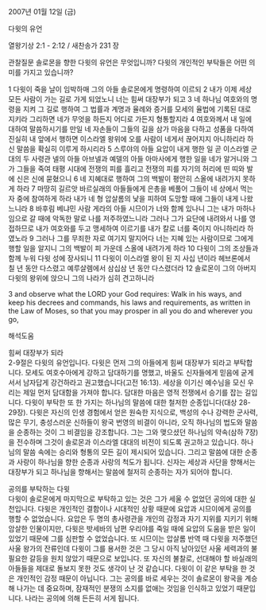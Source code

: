 2007년 01월 12일 (금)

다윗의 유언



열왕기상 2:1 - 2:12 / 새찬송가 231 장


관찰질문
솔로몬을 향한 다윗의 유언은 무엇입니까?
다윗의 개인적인 부탁들은 어떤 의미를 가지고 있습니까?

1 다윗이 죽을 날이 임박하매 그의 아들 솔로몬에게 명령하여 이르되 2 내가 이제 세상 모든 사람이 가는 길로 가게 되었노니 너는 힘써 대장부가 되고 3 네 하나님 여호와의 명령을 지켜 그 길로 행하여 그 법률과 계명과 율례와 증거를 모세의 율법에 기록된 대로 지키라 그리하면 네가 무엇을 하든지 어디로 가든지 형통할지라 
4 여호와께서 내 일에 대하여 말씀하시기를 만일 네 자손들이 그들의 길을 삼가 마음을 다하고 성품을 다하여 진실히 내 앞에서 행하면 이스라엘 왕위에 오를 사람이 네게서 끊어지지 아니하리라 하신 말씀을 확실히 이루게 하시리라 5 스루야의 아들 요압이 내게 행한 일 곧 이스라엘 군대의 두 사령관 넬의 아들 아브넬과 예델의 아들 아마사에게 행한 일을 네가 알거니와 그가 그들을 죽여 태평 시대에 전쟁의 피를 흘리고 전쟁의 피를 자기의 허리에 띤 띠와 발에 신은 신에 묻혔으니 6 네 지혜대로 행하여 그의 백발이 평안히 스올에 내려가지 못하게 하라 7 마땅히 길르앗 바르실래의 아들들에게 은총을 베풀어 그들이 네 상에서 먹는 자 중에 참여하게 하라 내가 네 형 압살롬의 낯을 피하여 도망할 때에 그들이 내게 나왔느니라 8 바후림 베냐민 사람 게라의 아들 시므이가 너와 함께 있나니 그는 내가 마하나임으로 갈 때에 악독한 말로 나를 저주하였느니라 그러나 그가 요단에 내려와서 나를 영접하므로 내가 여호와를 두고 맹세하여 이르기를 내가 칼로 너를 죽이지 아니하리라 하였노라 9 그러나 그를 무죄한 자로 여기지 말지어다 너는 지혜 있는 사람이므로 그에게 행할 일을 알지니 그의 백발이 피 가운데 스올에 내려가게 하라 10 다윗이 그의 조상들과 함께 누워 다윗 성에 장사되니 11 다윗이 이스라엘 왕이 된 지 사십 년이라 헤브론에서 칠 년 동안 다스렸고 예루살렘에서 삼십삼 년 동안 다스렸더라 12 솔로몬이 그의 아버지 다윗의 왕위에 앉으니 그의 나라가 심히 견고하니라  

3 and observe what the LORD your God requires: Walk in his ways, and keep his decrees and commands, his laws and requirements, as written in the Law of Moses, so that you may prosper in all you do and wherever you go,

해석도움





힘써 대장부가 되라  
2-9절은 다윗의 유언입니다. 다윗은 먼저 그의 아들에게 힘써 대장부가 되라고 부탁합니다. 모세도 여호수아에게 강하고 담대하기를 명했고, 바울도 신자들에게 믿음에 굳게 서서 남자답게 강건하라고 권고했습니다(고전 16:13). 세상을 이기신 예수님을 모신 우리는 제일 먼저 담대함을 가져야 합니다. 담대한 마음은 영적 전쟁에서 승기를 잡는 길입니다. 다윗이 부탁한 또 한 가지는 하나님의 말씀에 대한 철저한 순종입니다(대상 28-29장). 다윗은 자신의 인생 경험에서 얻은 원숙한 지식으로, 백성의 수나 강력한 군사력, 많은 무기, 충성스러운 신하들이 왕국 번영의 비결이 아니라, 오직 하나님의 법도와 말씀을 순종하는 것이 그 비결임을 강조합니다. 그는 그와 맺으셨던 하나님의 약속(삼하 7장)을 전수하며 그것이 솔로몬과 이스라엘 대대의 비전이 되도록 권고하고 있습니다. 하나님의 말씀 속에는 승리와 형통의 모든 길이 제시되어 있습니다. 그리고 말씀에 대한 순종과 사랑이 하나님을 향한 순종과 사랑의 척도가 됩니다. 신자는 세상과 사단을 향해서는 대장부가 되고 하나님을 향해서는 말씀에 철저히 순종하는 자가 되어야 합니다. 

공의를 부탁하는 다윗  
다윗이 솔로몬에게 마지막으로 부탁하고 있는 것은 그가 세울 수 없었던 공의에 대한 실천입니다. 다윗은 개인적인 결함이나 시대적인 상황 때문에 요압과 시므이에게 공의를 행할 수 없었습니다. 요압은 두 명의 총사령관을 개인의 감정과 자기 지위를 지키기 위해 암살한 인물이지만, 다윗은 밧세바의 남편 우리야를 죽일 때에 요압의 도움을 받은 일이 있었기 때문에 그를 심판할 수 없었습니다. 또 시므이는 압살롬 반역 때 다윗을 저주했던 사울 왕가의 잔류인데 다윗이 그를 용서한 것은 그 당시 아직 남아있던 사울 세력과의 불필요한 갈등을 원치 않았기 때문으로 보입니다. 또 자신의 불찰로, 선대해야 할 바실래의 아들들을 제대로 돌보지 못한 것도 생각이 난 것 같습니다. 다윗이 이 같은 부탁을 한 것은 개인적인 감정 때문이 아닙니다. 그는 공의를 바로 세우는 것이 솔로몬이 왕국을 계승해 나가는 데 중요하며, 잠재적인 분쟁의 소지를 없애는 것임을 인식하고 있었기 때문입니다. 나라는 공의에 의해 든든히 서게 됩니다.